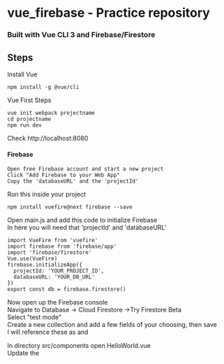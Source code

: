 # vue_firebase - Practice repository
### Built with Vue CLI 3 and Firebase/Firestore

## Steps
Install Vue
```
npm install -g @vue/cli
```
Vue First Steps
```
vue init webpack projectname
cd projectname
npm run dev
```
Check http://localhost:8080

#### Firebase
```
Open free Firebase account and start a new project  
Click "Add Firebase to your Web App"  
Copy the 'databaseURL' and the 'projectId'  
```
Run this inside your project
```
npm install vuefire@next firebase --save
```
Open main.js and add this code to initialize Firebase  
In here you will need that 'projectId' and 'databaseURL'
```
import VueFire from 'vuefire'
import firebase from 'firebase/app'
import 'firebase/firestore'
Vue.use(VueFire)
firebase.initializeApp({
  projectId: 'YOUR_PROJECT_ID',
  databaseURL: 'YOUR_DB_URL'
})
export const db = firebase.firestore()
```
Now open up the Firebase console  
Navigate to Database -> Cloud Firestore ->Try Firestore Beta  
Select "test mode"  
Create a new collection and add a few fields of your choosing, then save  
I will reference these as <collection name> and <field>

In directory src/components open HelloWorld.vue  
Update the <script> tag with this code
```
import { db } from '../main'
export default {
  name: 'HelloWorld',
  data () {
    return {
      <collection name>: []
    }
  },
  firestore () {
    return {
      locations: db.collection('<collection name>').orderBy('<field>')
    }
  }
}
```
Next jump up to the <template> tag and add
```
<div>
  <article v-for="(location, idx) in <collection name>" :key="idx">
    <img :src="location.<field>">
    <h1>{{ location.<field> }}</h1>
  </article>
</div>
```
It should now display whatever you put in your database  
Try adding something to the database and watch it render automatically - pretty cool
  
##### - Create and Delete steps coming soon -
######  - fyi - they already exist in this repo if you are feeling motivated - in HelloWorld.vue -
